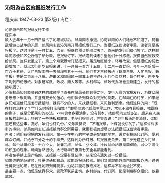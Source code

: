 ### 沁阳游击区的报纸发行工作
程庆丰
1947-03-23
第2版()
专栏：

    沁阳游击区的报纸发行工作
    程庆丰
    敌人去年十一月十四日侵占了沁阳城以后，邮局同志撤退，沁河以南的人们啥也不知道了。随着敌后游击战争的开展，邮局同志到沁河南开展报纸发行工作。当报纸送到读者手里，读者真是高兴极了。这时正是十一月廿五、六日，报纸的预订期间过去了，原来的发行组织也垮了。这样邮局同志便和区公所借了部分款，把报纸订下。报纸送到读者手里他们十分感激，报费当然照数交给邮局。这样发展之下，第二个月就照常订起报来。虽是地区缩小，环境改变，但是报纸的份数却增加了。就以太行新华日报来讲，十一月份一百六十五份，十二月一百廿份，今年一月份后一百八十五份。人民日报由四十五份增到五十七份。他们共发三种报纸（新华日报、人民日报、新生报）共是二百三十八份。游击区和巩固区一同算上也不过七十几个自然村，每个村子，差不多平均到四份报纸。对象是军队、政权、商人等等。乡村邮站、邮政代办所也重新建立，发行的基础巩固了。
    沁阳邮局如何能收到这样的成绩呢？首先在张局长的领导之下，发行人员为党报发行，为群众服务思想上很明确，并且有充分的信心，他们体会到群众对党报的爱戴。在邮局住的村子，如果老乡们知道他们是发行报纸时，就有不少的人，来找报纸看，来问胜利消息。他们这样的问：“现在打的怎样了？”“什么时候打沁阳城？”邮局同志也帮助村里工作，常见干部在看报纸，找翻身的例子，或是分配果实的办法。××村的老乡要演剧，没有剧本，找邮局同志想办法。后来在人民日报的副刊上，找到了一些快板和故事，老乡们很高兴，并笑着说：“只当报纸光登消息，谁知道还有这些事，真好，咱们也订几份。”义务教员说：“不看报纸，上课就没讲的了。”这样许许多多的事实，邮局的同志知道报纸为群众所需要，就更积极的想尽办法把报纸送到读者手里。
    再者：他们有很好的发行组织，第一步在中心的村子或是集镇的地方，设立有报纸代订所，便利群众订阅。并给予百分之十的手续费，这样代办所订报、转报就更负责。第二步是建立乡村邮站，每个站组织有二十几个人，轮着送报、邮件、公文等。比以前的捎报是要保险，减少了遗失和积压的现象。时间当然很快，太行新华日报第七天全县都能看到。
    再者在手续上是严格的，送报纸一定要有登记簿，从来没有遗失过一份报纸。
    如果你的地址转移，只要你通知邮局，就能将报纸转给。他们又采取由外而内的取报办法，过去是博爱送沁阳，现在是沁阳到博爱拿。沿站并能将报纸推发，这样亦不怕地址找不见。
    最主要一点，他们是依靠群众，党政军联系密切。乡村邮站、代订所，都是利用群众组织，依靠武装。
